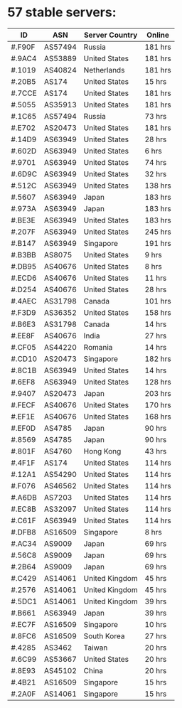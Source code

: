 # 57 stable servers:

| ID | ASN | Server Country | Online |
| ------ | ------ | ------ | ------ |
| #.F90F | AS57494 | Russia | 181 hrs |
| #.9AC4 | AS53889 | United States | 181 hrs |
| #.1019 | AS40824 | Netherlands | 181 hrs |
| #.20B5 | AS174 | United States | 15 hrs |
| #.7CCE | AS174 | United States | 181 hrs |
| #.5055 | AS35913 | United States | 181 hrs |
| #.1C65 | AS57494 | Russia | 73 hrs |
| #.E702 | AS20473 | United States | 181 hrs |
| #.14D9 | AS63949 | United States | 28 hrs |
| #.602D | AS63949 | United States | 6 hrs |
| #.9701 | AS63949 | United States | 74 hrs |
| #.6D9C | AS63949 | United States | 32 hrs |
| #.512C | AS63949 | United States | 138 hrs |
| #.5607 | AS63949 | Japan | 183 hrs |
| #.973A | AS63949 | Japan | 183 hrs |
| #.BE3E | AS63949 | United States | 183 hrs |
| #.207F | AS63949 | United States | 245 hrs |
| #.B147 | AS63949 | Singapore | 191 hrs |
| #.B3BB | AS8075 | United States | 9 hrs |
| #.DB95 | AS40676 | United States | 8 hrs |
| #.ECD6 | AS40676 | United States | 11 hrs |
| #.D254 | AS40676 | United States | 28 hrs |
| #.4AEC | AS31798 | Canada | 101 hrs |
| #.F3D9 | AS36352 | United States | 158 hrs |
| #.B6E3 | AS31798 | Canada | 14 hrs |
| #.EE8F | AS40676 | India | 27 hrs |
| #.CF05 | AS44220 | Romania | 14 hrs |
| #.CD10 | AS20473 | Singapore | 182 hrs |
| #.8C1B | AS63949 | United States | 14 hrs |
| #.6EF8 | AS63949 | United States | 128 hrs |
| #.9407 | AS20473 | Japan | 203 hrs |
| #.FECF | AS40676 | United States | 170 hrs |
| #.EF1E | AS40676 | United States | 168 hrs |
| #.EF0D | AS4785 | Japan | 90 hrs |
| #.8569 | AS4785 | Japan | 90 hrs |
| #.801F | AS4760 | Hong Kong | 43 hrs |
| #.4F1F | AS174 | United States | 114 hrs |
| #.12A1 | AS54290 | United States | 114 hrs |
| #.F076 | AS46562 | United States | 114 hrs |
| #.A6DB | AS7203 | United States | 114 hrs |
| #.EC8B | AS32097 | United States | 114 hrs |
| #.C61F | AS63949 | United States | 114 hrs |
| #.DFB8 | AS16509 | Singapore | 8 hrs |
| #.AC34 | AS9009 | Japan | 69 hrs |
| #.56C8 | AS9009 | Japan | 69 hrs |
| #.2B64 | AS9009 | Japan | 69 hrs |
| #.C429 | AS14061 | United Kingdom | 45 hrs |
| #.2576 | AS14061 | United Kingdom | 45 hrs |
| #.5DC1 | AS14061 | United Kingdom | 39 hrs |
| #.B661 | AS63949 | Japan | 39 hrs |
| #.EC7F | AS16509 | Singapore | 10 hrs |
| #.8FC6 | AS16509 | South Korea | 27 hrs |
| #.4285 | AS3462 | Taiwan | 20 hrs |
| #.6C99 | AS53667 | United States | 20 hrs |
| #.8E93 | AS45102 | China | 20 hrs |
| #.4B21 | AS16509 | Singapore | 15 hrs |
| #.2A0F | AS14061 | Singapore | 15 hrs |

